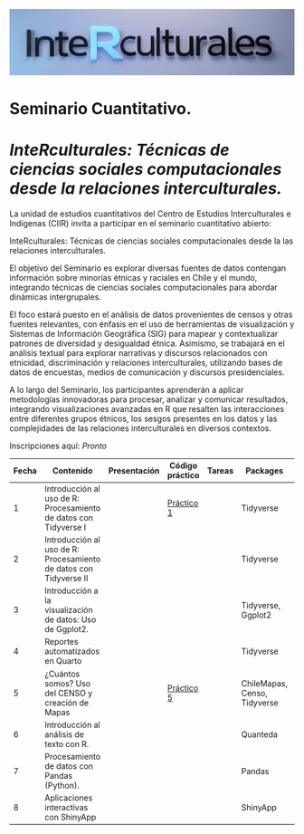 ![](img/curso-r1.png)

# Seminario Cuantitativo.

# ***InteRculturales:** Técnicas de ciencias sociales computacionales desde la relaciones interculturales.*

La unidad de estudios cuantitativos del Centro de Estudios Interculturales e Indígenas (CIIR) invita a participar en el seminario cuantitativo abierto:

InteRculturales: Técnicas de ciencias sociales computacionales desde la las relaciones interculturales.

El objetivo del Seminario es explorar diversas fuentes de datos contengan información sobre minorías étnicas y raciales en Chile y el mundo, integrando técnicas de ciencias sociales computacionales para abordar dinámicas intergrupales.

El foco estará puesto en el análisis de datos provenientes de censos y otras fuentes relevantes, con énfasis en el uso de herramientas de visualización y Sistemas de Información Geográfica (SIG) para mapear y contextualizar patrones de diversidad y desigualdad étnica. Asimismo, se trabajará en el análisis textual para explorar narrativas y discursos relacionados con etnicidad, discriminación y relaciones interculturales, utilizando bases de datos de encuestas, medios de comunicación y discursos presidenciales.

A lo largo del Seminario, los participantes aprenderán a aplicar metodologías innovadoras para procesar, analizar y comunicar resultados, integrando visualizaciones avanzadas en R que resalten las interacciones entre diferentes grupos étnicos, los sesgos presentes en los datos y las complejidades de las relaciones interculturales en diversos contextos.

Inscripciones aquí: *Pronto*

| Fecha | Contenido                                                         | Presentación | Código práctico                                                                    | Tareas | Packages                     | Referencias                                                                                                               |
|------------|------------|---------------|------------|--|------------|------------|
| 1     | Introducción al uso de R: Procesamiento de datos con Tidyverse I  |              | [Práctico 1](https://matdknu.github.io/cursoR-etnicidad/clases/clase1/clase1.html) |        | Tidyverse                    | [An Introduction to R](https://intro2r.com "An Introduction to R [Libro]")                                                |
| 2     | Introducción al uso de R: Procesamiento de datos con Tidyverse II |              |                                                                                    |        | Tidyverse                    | [R For Data Science](https://r4ds.had.co.nz/ "R For Data Science")                                                        |
| 3     | Introducción a la visualización de datos: Uso de Ggplot2.         |              |                                                                                    |        | Tidyverse, Ggplot2           | [R For Data Science](https://r4ds.had.co.nz/ "R For Data Science")                                                        |
| 4     | Reportes automatizados en Quarto                                  |              |                                                                                    |        | Tidyverse                    | [Tutorial Quarto](https://quarto.org/docs/get-started/hello/rstudio.html)                                                 |
| 5     | ¿Cuántos somos? Uso del CENSO y creación de Mapas                 |              | [Práctico 5](https://matdknu.github.io/cursoR-etnicidad/clases/clase5/clase5.html) |        | ChileMapas, Censo, Tidyverse | [R For Data Science](https://r4ds.had.co.nz/ "R For Data Science")                                                        |
| 6     | Introducción al análisis de texto con R.                          |              |                                                                                    |        | Quanteda                     | [Text Mining with R](https://www.tidytextmining.com/)                                                                     |
| 7     | Procesamiento de datos con Pandas (Python).                       |              |                                                                                    |        | Pandas                       | [Guía de Uso PANDAS](https://pandas.pydata.org/docs/user_guide/index.html)                                                |
| 8     | Aplicaciones interactivas con ShinyApp                            |              |                                                                                    |        | ShinyApp                     | [Mastering Shiny](https://mastering-shiny.org), [Shiny Basics](https://shiny.posit.co/r/getstarted/shiny-basics/lesson1/) |
